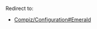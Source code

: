 Redirect to:

*   [Compiz/Configuration#Emerald](/index.php/Compiz/Configuration#Emerald "Compiz/Configuration")